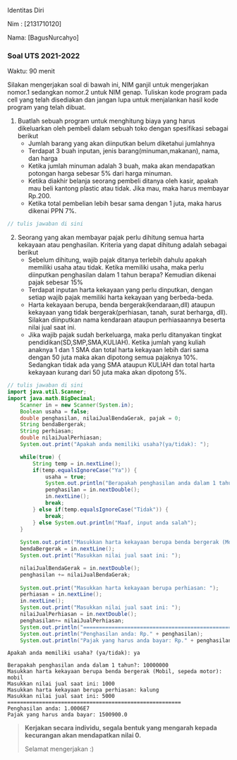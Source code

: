 Identitas Diri

Nim : [2131710120]

Nama: [BagusNurcahyo]

### Soal UTS 2021-2022
Waktu: 90 menit

Silakan mengerjakan soal di bawah ini, NIM ganjil untuk mengerjakan nomor.1 sedangkan nomor.2 untuk NIM genap. Tuliskan
kode program pada cell yang telah disediakan dan jangan lupa untuk menjalankan hasil kode program yang telah dibuat.

1. Buatlah sebuah program untuk menghitung biaya yang harus dikeluarkan oleh pembeli dalam sebuah toko dengan spesifikasi sebagai berikut
    + Jumlah barang yang akan diinputkan belum diketahui jumlahnya
    + Terdapat 3 buah inputan, jenis barang(minuman,makanan), nama, dan harga
    + Ketika jumlah minuman adalah 3 buah, maka akan mendapatkan potongan harga sebesar 5% dari harga minuman.
    + Ketika diakhir belanja seorang pembeli ditanya oleh kasir, apakah mau beli kantong plastic atau tidak. Jika mau, maka harus membayar Rp.200.
    + Ketika total pembelian lebih besar sama dengan 1 juta, maka harus dikenai PPN 7%.


```Java
// tulis jawaban di sini
```

2.	Seorang yang akan membayar pajak perlu dihitung semua harta kekayaan atau penghasilan. Kriteria yang dapat dihitung adalah sebagai berikut
    + Sebelum dihitung, wajib pajak ditanya terlebih dahulu apakah memiliki usaha atau tidak. Ketika memiliki usaha, maka perlu diinputkan penghasilan dalam 1 tahun berapa? Kemudian dikenai pajak sebesar 15%
    + Terdapat inputan harta kekayaan yang perlu dinputkan, dengan setiap wajib pajak memiliki harta kekayaan yang berbeda-beda.
    + Harta kekayaan berupa, benda bergerak(kendaraan,dll) ataupun kekayaan yang tidak bergerak(perhiasan, tanah, surat berharga, dll). Silakan diinputkan nama kendaraan ataupun perhiasaannya beserta nilai jual saat ini.
    + Jika wajib pajak sudah berkeluarga, maka perlu ditanyakan tingkat pendidikan(SD,SMP,SMA,KULIAH). Ketika jumlah yang kuliah anaknya 1 dan 1 SMA dan total harta kekayaan lebih dari sama dengan 50 juta maka akan dipotong semua pajaknya 10%. Sedangkan tidak ada yang SMA ataupun KULIAH dan total harta kekayaan kurang dari 50 juta maka akan dipotong 5%.


```Java
// tulis jawaban di sini
import java.util.Scanner;
import java.math.BigDecimal;  
    Scanner in = new Scanner(System.in);
    Boolean usaha = false;
    double penghasilan, nilaiJualBendaGerak, pajak = 0;
    String bendaBergerak;
    String perhiasan;
    double nilaiJualPerhiasan;
    System.out.print("Apakah anda memiliki usaha?(ya/tidak): ");

    while(true) {
        String temp = in.nextLine();
        if(temp.equalsIgnoreCase("Ya")) {
            usaha = true;
            System.out.println("Berapakah penghasilan anda dalam 1 tahun?: ");
            penghasilan = in.nextDouble();
            in.nextLine();
            break;
        } else if(temp.equalsIgnoreCase("Tidak")) {
            break;
        } else System.out.println("Maaf, input anda salah");
    }
    
    System.out.print("Masukkan harta kekayaan berupa benda bergerak (Mobil, sepeda motor): ");
    bendaBergerak = in.nextLine();
    System.out.print("Masukkan nilai jual saat ini: ");

    nilaiJualBendaGerak = in.nextDouble();
    penghasilan += nilaiJualBendaGerak;
    
    System.out.print("Masukkan harta kekayaan berupa perhiasan: ");
    perhiasan = in.nextLine();
    in.nextLine();
    System.out.print("Masukkan nilai jual saat ini: ");
    nilaiJualPerhiasan = in.nextDouble();
    penghasilan+= nilaiJualPerhiasan;
    System.out.println("=======================================================");    
    System.out.println("Penghasilan anda: Rp." + penghasilan);    
    System.out.println("Pajak yang harus anda bayar: Rp." + penghasilan * 0.15);
```

    Apakah anda memiliki usaha? (ya/tidak): ya
    
    Berapakah penghasilan anda dalam 1 tahun?: 10000000
    Masukkan harta kekayaan berupa benda bergerak (Mobil, sepeda motor): mobil
    Masukkan nilai jual saat ini: 1000
    Masukkan harta kekayaan berupa perhiasan: kalung
    Masukkan nilai jual saat ini: 5000
    =======================================================
    Penghasilan anda: 1.0006E7
    Pajak yang harus anda bayar: 1500900.0


> **Kerjakan secara individu, segala bentuk yang mengarah kepada kecurangan akan mendapatkan nilai 0.**
>
> Selamat mengerjakan :)

